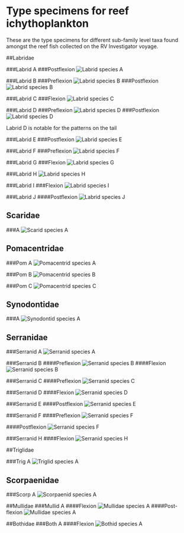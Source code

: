 # Type specimens for reef ichythoplankton

These are the type specimens for different sub-family level taxa found amongst the reef fish collected on the RV Investigator voyage. 

##Labridae

###Labrid A
###Postflexion
![Labrid species A](../figs/type_specimens/labrid_a_pos.png "Labrid A Postflexion")

###Labrid B
###Preflexion
![Labrid species B](../figs/type_specimens/labrid_b_pre.png "Labrid B Preflexion")
###Postflexion
![Labrid species B](../figs/type_specimens/labrid_b_pos.png "Labrid B Postflexion")

###Labrid C
###Flexion
![Labrid species C](../figs/type_specimens/labrid_c_fle.png "Labrid C Flexion")

###Labrid D
###Preflexion
![Labrid species D](../figs/type_specimens/labrid_d_pre.jpg "Labrid D Preflexion")
###Postflexion
![Labrid species D](../figs/type_specimens/labrid_d_pos.png "Labrid D Postflexion")  

Labrid D is notable for the patterns on the tail  

###Labrid E
###Postflexion
![Labrid species E](../figs/type_specimens/labrid_e_pos.png "Labrid E Postflexion")

###Labrid F
###Preflexion
![Labrid species F](../figs/type_specimens/labrid_f_pre.jpg "Labrid F Preflexion")  

###Labrid G
###Flexion
![Labrid species G](../figs/type_specimens/labrid_g_fle.png "Labrid G Flexion")

###Labrid H
![Labrid species H](../figs/type_specimens/labrid_h_pos.png "Labrid H Postflexion")

###Labrid I
###Flexion
![Labrid species I](../figs/type_specimens/labrid_i_fle.png "Labrid I Flexion")

###Labrid J
####Postflexion
![Labrid species J](../figs/type_specimens/labrid_j_pos.jpg "Labrid J Postflexion") 

## Scaridae

###A
![Scarid species A](../figs/type_specimens/scarid_a.jpg "Scarid A")

## Pomacentridae

###Pom A
![Pomacentrid species A](../figs/type_specimens/pomacentrid_a_fle.jpg "Pomacentrid A")  

###Pom B
![Pomacentrid species B](../figs/type_specimens/pomacentrid_b_fle.png "Pomacentrid B")  

###Pom C
![Pomacentrid species C](../figs/type_specimens/pomacentrid_c_fle.png "Pomacentrid C")  

## Synodontidae

###A
![Synodontid species A](../figs/type_specimens/synodontid_a.png "Synodontid A")

## Serranidae

###Serranid A
![Serranid species A](../figs/type_specimens/serranid_a.jpg "Serranid A")

###Serranid B
####Preflexion
![Serranid species B](../figs/type_specimens/serranid_b_pre.jpg "Serranid B Preflexion")
####Flexion
![Serranid species B](../figs/type_specimens/serranid_b_fle.jpg "Serranid B Postflexion")

###Serranid C
####Preflexion
![Serranid species C](../figs/type_specimens/serranid_c_pre.png "Serranid C Preflexion")

###Serranid D
####Flexion
![Serranid species D](../figs/type_specimens/serranid_d_fle.jpg "Serranid D Flexion")

###Serranid E
####Postflexion
![Serranid species E](../figs/type_specimens/serranid_e_pos.jpg "Serranid E Postflexion")

###Serranid F
####Preflexion
![Serranid species F](../figs/type_specimens/serranid_f_pre.png "Serranid F Preflexion")  

####Postflexion
![Serranid species F](../figs/type_specimens/serranid_f_pos.png "Serranid F Postflexion")  

###Serranid H
####Flexion
![Serranid species H](../figs/type_specimens/serranid_h_fle.png "Serranid H Flexion")  


##Triglidae

###Trig A
![Triglid species A](../figs/type_specimens/triglid_a.jpg "Triglid A")

## Scorpaenidae

###Scorp A
![Scorpaenid species A](../figs/type_specimens/scorpaenid_a.jpg "Scorpaenid A")

##Mullidae
###Mullid A
####Flexion
![Mullidae species A](../figs/type_specimens/mullid_a_fle.jpg "Mullidae A Flexion")
####Post-flexion
![Mullidae species A](../figs/type_specimens/mullid_a_pos.jpg "Mullidae A Post-flexion")

##Bothidae
###Both A
####Flexion
![Bothid species A](../figs/type_specimens/bothid_a_fle.jpg "Bothid A")


